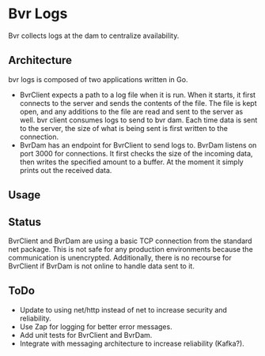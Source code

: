 # Bvr Logs
Bvr collects logs at the dam to centralize availability.
## Architecture
bvr logs is composed of two applications written in Go.
- BvrClient expects a path to a log file when it is run. When it starts, it first 
connects to the server and sends the contents of the file. The file is kept
open, and any additions to the file are read and sent to the server as well.
bvr client consumes logs to send to bvr dam. Each time data is sent to the 
server, the size of what is being sent is first written to the connection.
- BvrDam has an endpoint for BvrClient to send logs to. BvrDam listens on port 
3000 for connections. It first checks the size of the incoming data, then 
writes the specified amount to a buffer. At the moment it simply prints out the
received data.
## Usage
## Status
BvrClient and BvrDam are using a basic TCP connection from the standard net
package. This is not safe for any production environments because the
communication is unencrypted. Additionally, there is no recourse for BvrClient
if BvrDam is not online to handle data sent to it.
## ToDo
- Update to using net/http instead of net to increase security and reliability.
- Use Zap for logging for better error messages.
- Add unit tests for BvrClient and BvrDam.
- Integrate with messaging architecture to increase reliability (Kafka?).
